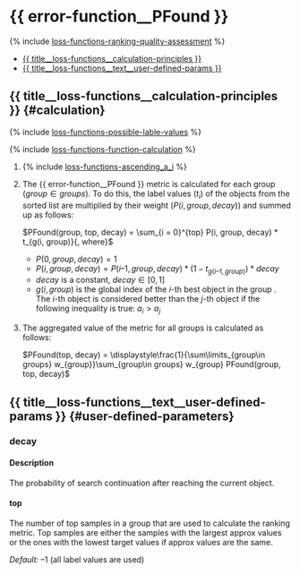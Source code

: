 # {{ error-function__PFound }}

{% include [loss-functions-ranking-quality-assessment](../_includes/work_src/reusage-common-phrases/ranking-quality-assessment.md) %}


- [{{ title__loss-functions__calculation-principles }}](#calculation)
- [{{ title__loss-functions__text__user-defined-params }}](#user-defined-parameters)

## {{ title__loss-functions__calculation-principles }} {#calculation}

{% include [loss-functions-possible-lable-values](../_includes/work_src/reusage-common-phrases/possible-lable-values.md) %}


{% include [loss-functions-function-calculation](../_includes/work_src/reusage-common-phrases/function-calculation.md) %}


1. {% include [loss-functions-ascending_a_i](../_includes/work_src/reusage-common-phrases/ascending_a_i.md) %}

1. The {{ error-function__PFound }} metric is calculated for each group ($group \in groups$). To do this, the label values ($t_{i}$) of the objects from the sorted list are multiplied by their weight ($P(i, group, decay)$) and summed up as follows:

    $PFound(group, top, decay) = \sum_{i = 0}^{top} P(i, group, decay) * t_{g(i, group)}{, where}$

    - $P(0, group, decay) = 1$
    - $P(i, group, decay) = P(i – 1, group, decay) * (1 - t_{g(i – 1, group)}) * decay$
    - $decay$ is a constant, $decay \in [0, 1]$
    - $g(i, group)$ is the global index of the $i$-th best object in the group . The $i$-th object is considered better than the $j$-th object if the following inequality is true: $a_{i} > a_{j}$

1. The aggregated value of the metric for all groups is calculated as follows:

    $PFound(top, decay) = \displaystyle\frac{1}{\sum\limits_{group\in groups} w_{group}}\sum_{group\in groups} w_{group} PFound(group, top, decay)$



## {{ title__loss-functions__text__user-defined-params }} {#user-defined-parameters}

### decay

#### Description

The probability of search continuation after reaching the current object.

#### top

The number of top samples in a group that are used to calculate the ranking metric. Top samples are either the samples with the largest approx values or the ones with the lowest target values if approx values are the same.

_Default:_ –1 (all label values are used)
